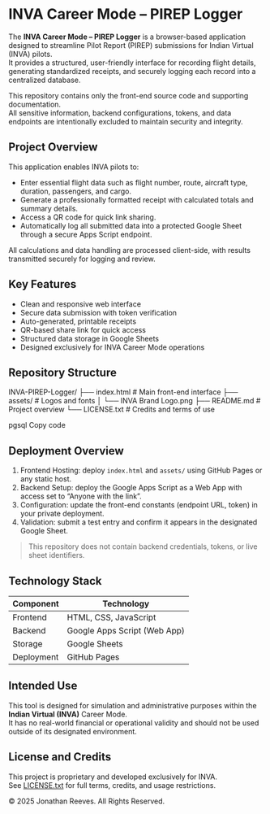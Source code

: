 # INVA Career Mode – PIREP Logger

The **INVA Career Mode – PIREP Logger** is a browser-based application designed to streamline Pilot Report (PIREP) submissions for Indian Virtual (INVA) pilots.  
It provides a structured, user-friendly interface for recording flight details, generating standardized receipts, and securely logging each record into a centralized database.

This repository contains only the front-end source code and supporting documentation.  
All sensitive information, backend configurations, tokens, and data endpoints are intentionally excluded to maintain security and integrity.

## Project Overview

This application enables INVA pilots to:
- Enter essential flight data such as flight number, route, aircraft type, duration, passengers, and cargo.  
- Generate a professionally formatted receipt with calculated totals and summary details.  
- Access a QR code for quick link sharing.  
- Automatically log all submitted data into a protected Google Sheet through a secure Apps Script endpoint.

All calculations and data handling are processed client-side, with results transmitted securely for logging and review.

## Key Features
- Clean and responsive web interface  
- Secure data submission with token verification  
- Auto-generated, printable receipts  
- QR-based share link for quick access  
- Structured data storage in Google Sheets  
- Designed exclusively for INVA Career Mode operations

## Repository Structure
INVA-PIREP-Logger/
├── index.html # Main front-end interface
├── assets/ # Logos and fonts
│ └── INVA Brand Logo.png
├── README.md # Project overview
└── LICENSE.txt # Credits and terms of use

pgsql
Copy code

## Deployment Overview
1. Frontend Hosting: deploy `index.html` and `assets/` using GitHub Pages or any static host.  
2. Backend Setup: deploy the Google Apps Script as a Web App with access set to “Anyone with the link”.  
3. Configuration: update the front-end constants (endpoint URL, token) in your private deployment.  
4. Validation: submit a test entry and confirm it appears in the designated Google Sheet.

> This repository does not contain backend credentials, tokens, or live sheet identifiers.

## Technology Stack
| Component  | Technology                  |
|------------|------------------------------|
| Frontend   | HTML, CSS, JavaScript        |
| Backend    | Google Apps Script (Web App) |
| Storage    | Google Sheets                |
| Deployment | GitHub Pages                 |

## Intended Use
This tool is designed for simulation and administrative purposes within the **Indian Virtual (INVA)** Career Mode.  
It has no real-world financial or operational validity and should not be used outside of its designated environment.

## License and Credits
This project is proprietary and developed exclusively for INVA.  
See [LICENSE.txt](LICENSE.txt) for full terms, credits, and usage restrictions.

© 2025 Jonathan Reeves. All Rights Reserved.
